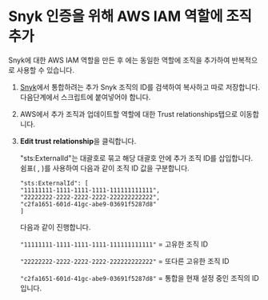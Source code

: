 # Snyk 인증을 위해 AWS IAM 역할에 조직 추가

Snyk에 대한 AWS IAM 역할을 만든 후 에는 동일한 역할에 조직을 추가하여 반복적으로 사용할 수 있습니다.

1. [Snyk](https://app.snyk.io)에서 통합하려는 추가 Snyk 조직의 ID를 검색하여 복사하고 따로 저장합니다. 다음단계에서 스크립트에 붙여넣어야 합니다.
2. AWS에서 추가 조직과 업데이트할 역할에 대한 Trust relationships탭으로 이동합니다.
3.  **Edit trust relationship**을 클릭합니다.

    "sts:ExternalId"는 대괄호로 묶고 해당 대괄호 안에 추가 조직 ID를 삽입합니다. 쉼표( , )를 사용하여 다음과 같이 조직 ID 값을 구분합니다.

    ```
    "sts:ExternalId": [
    "11111111-1111-1111-1111-111111111111",
    "22222222-2222-2222-2222-222222222222",
    "c2fa1651-601d-41gc-abe9-03691f5287d8"
    ]
    ```

    다음과 같이 진행합니다.

    `"11111111-1111-1111-1111-111111111111"` = 고유한 조직 ID

    `"22222222-2222-2222-2222-222222222222"` = 또다른 고유한 조직 ID

    `"c2fa1651-601d-41gc-abe9-03691f5287d8"` = 통합을 현재 설정 중인 조직의 ID입니다.
